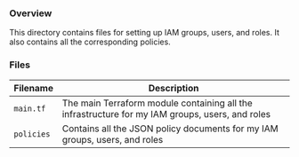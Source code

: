 ### Overview

This directory contains files for setting up IAM groups, users, and roles.  It also contains all the corresponding
policies.

### Files

| Filename            | Description                                                                                      |
|---------------------|--------------------------------------------------------------------------------------------------|
| `main.tf`           | The main Terraform module containing all the infrastructure for my IAM groups, users, and roles  |
| `policies`          | Contains all the JSON policy documents for my IAM groups, users, and roles                       |